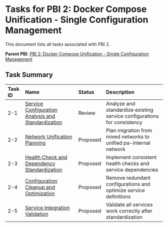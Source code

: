 # Tasks for PBI 2: Docker Compose Unification - Single Configuration Management

This document lists all tasks associated with PBI 2.

**Parent PBI**: [PBI 2: Docker Compose Unification - Single Configuration Management](./prd.md)

## Task Summary

| Task ID | Name | Status | Description |
| :------ | :--------------------------------------- | :------- | :--------------------------------- |
| 2-1 | [Service Configuration Analysis and Standardization](./2-1.md) | Review | Analyze and standardize existing service configurations for consistency |
| 2-2 | [Network Unification Planning](./2-2.md) | Proposed | Plan migration from mixed networks to unified pa-internal network |
| 2-3 | [Health Check and Dependency Standardization](./2-3.md) | Proposed | Implement consistent health checks and service dependencies |
| 2-4 | [Configuration Cleanup and Optimization](./2-4.md) | Proposed | Remove redundant configurations and optimize service definitions |
| 2-5 | [Service Integration Validation](./2-5.md) | Proposed | Validate all services work correctly after standardization |
